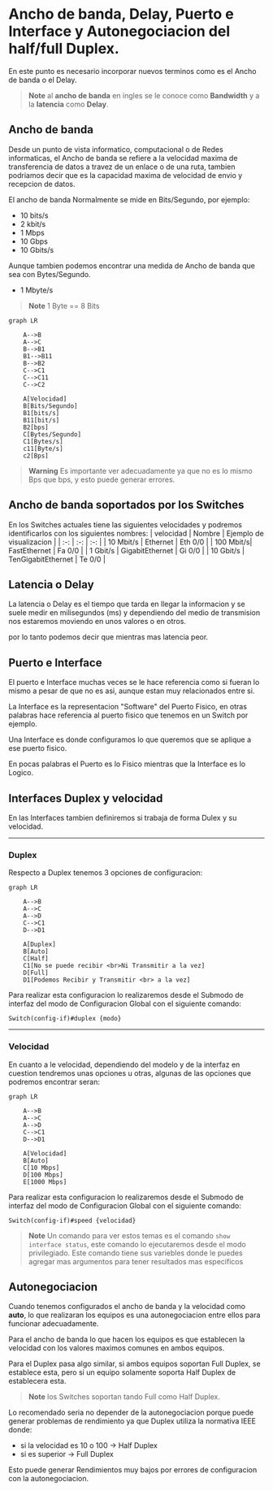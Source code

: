 # Ancho de banda, Delay, Puerto e Interface y Autonegociacion del half/full Duplex.

En este punto es necesario incorporar nuevos terminos como es el Ancho de banda o el Delay.

> **Note** al **ancho de banda** en ingles se le conoce como **Bandwidth** y a la **latencia** como **Delay**.

## Ancho de banda

Desde un punto de vista informatico, computacional o de Redes informaticas, el Ancho de banda se refiere a la velocidad maxima de transferencia de datos a travez de un enlace o de una ruta, tambien podriamos decir que es la capacidad maxima de velocidad de envio y recepcion de datos.

El ancho de banda Normalmente se mide en Bits/Segundo, por ejemplo:

* 10 bits/s
* 2 kbit/s
* 1 Mbps
* 10 Gbps
* 10 Gbits/s

Aunque tambien podemos encontrar una medida de Ancho de banda que sea con Bytes/Segundo.

* 1 Mbyte/s

> **Note** 1 Byte == 8 Bits

```mermaid
graph LR

    A-->B
    A-->C
    B-->B1
    B1-->B11
    B-->B2
    C-->C1
    C-->C11
    C-->C2

    A[Velocidad]
    B[Bits/Segundo]
    B1[bits/s]
    B11[bit/s]
    B2[bps]
    C[Bytes/Segundo]
    C1[Bytes/s]
    c11[Byte/s]
    c2[Bps]

```

> **Warning** Es importante ver adecuadamente ya que no es lo mismo Bps que bps, y esto puede generar errores.

## Ancho de banda soportados por los Switches

En los Switches actuales tiene las siguientes velocidades y podremos identificarlos con los siguientes nombres:
| velocidad | Nombre | Ejemplo de visualizacion |
| :-: | :-: | :-: |
| 10 Mbit/s | Ethernet | Eth 0/0 |
| 100 Mbit/s| FastEthernet | Fa 0/0 |
| 1 Gbit/s | GigabitEthernet | Gi 0/0 |
| 10 Gbit/s | TenGigabitEthernet | Te 0/0 |

## Latencia o Delay

La latencia o Delay es el tiempo que tarda en llegar la informacion y se suele medir en milisegundos (ms) y dependiendo del medio de transmision nos estaremos moviendo en unos valores o en otros.

por lo tanto podemos decir que mientras mas latencia peor.

## Puerto e Interface 

El puerto e Interface muchas veces se le hace referencia como si fueran lo mismo a pesar de que no es asi, aunque estan muy relacionados entre si.

La Interface es la representacion "Software" del Puerto Fisico, en otras palabras hace referencia al puerto fisico que tenemos en un Switch por ejemplo.

Una Interface es donde configuramos lo que queremos que se aplique a ese puerto fisico.

En pocas palabras el Puerto es lo Fisico mientras que la Interface es lo Logico.

## Interfaces Duplex y velocidad

En las Interfaces tambien definiremos si trabaja de forma Dulex y su velocidad.

---

### Duplex

Respecto a Duplex tenemos 3 opciones de configuracion:

```mermaid
graph LR

    A-->B
    A-->C
    A-->D
    C-->C1
    D-->D1

    A[Duplex]
    B[Auto]
    C[Half]
    C1[No se puede recibir <br>Ni Transmitir a la vez]
    D[Full]
    D1[Podemos Recibir y Transmitir <br> a la vez]

```

Para realizar esta configuracion lo realizaremos desde el Submodo de interfaz del modo de Configuracion Global con el siguiente comando:

```cli
Switch(config-if)#duplex {modo}
```

---

### Velocidad

En cuanto a le velocidad, dependiendo del modelo y de la interfaz en cuestion tendremos unas opciones u otras, algunas de las opciones que podremos encontrar seran:

```mermaid
graph LR

    A-->B
    A-->C
    A-->D
    C-->C1
    D-->D1

    A[Velocidad]
    B[Auto]
    C[10 Mbps]
    D[100 Mbps]
    E[1000 Mbps]

```

Para realizar esta configuracion lo realizaremos desde el Submodo de interfaz del modo de Configuracion Global con el siguiente comando:

```cli
Switch(config-if)#speed {velocidad}
```

> **Note** Un comando para ver estos temas es el comando ```show interface status```, este comando lo ejecutaremos desde el modo privilegiado. Este comando tiene sus variebles donde le puedes agregar mas argumentos para tener resultados mas especificos

## Autonegociacion

Cuando tenemos configurados el ancho de banda y la velocidad como **auto**, lo que realizaran los equipos es una autonegociacion entre ellos para funcionar adecuadamente.

Para el ancho de banda lo que hacen los equipos es que establecen la velocidad con los valores maximos comunes en ambos equipos.

Para el Duplex pasa algo similar, si ambos equipos soportan Full Duplex, se establece esta, pero si un equipo solamente soporta Half Duplex de establecera esta.

> **Note** los Switches soportan tando Full como Half Duplex.

Lo recomendado seria no depender de la autonegociacion porque puede generar problemas de rendimiento ya que Duplex utiliza la normativa IEEE donde:
* si la velocidad es 10 o 100 -> Half Duplex
* si es superior -> Full Duplex

Esto puede generar Rendimientos muy bajos por errores de configuracion con la autonegociacion.